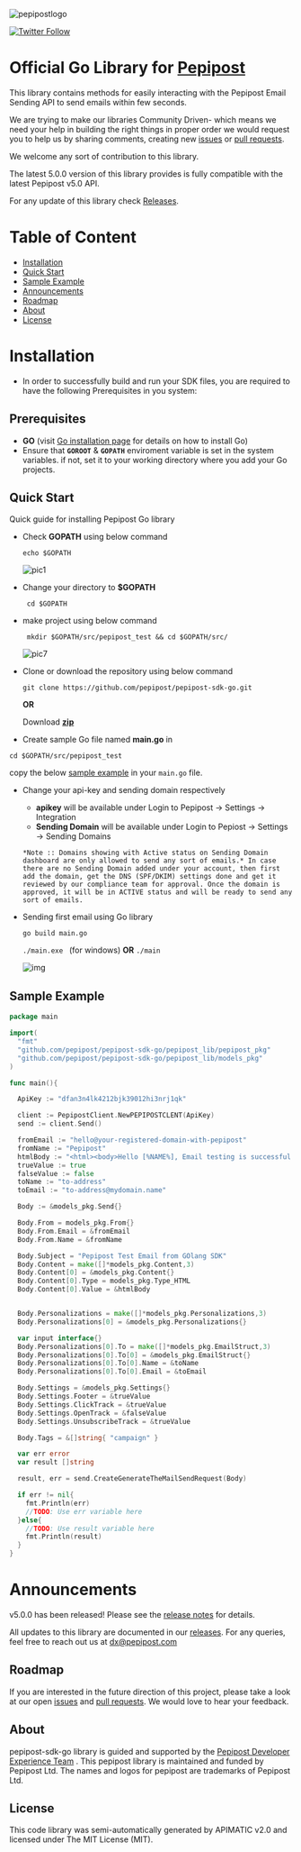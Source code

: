 ![pepipostlogo](https://pepipost.com/wp-content/uploads/2017/07/P_LOGO.png)

[![Twitter Follow](https://img.shields.io/twitter/follow/pepi_post.svg?style=social&label=Follow)](https://twitter.com/pepi_post)

# Official Go Library for [Pepipost](http://www.pepipost.com/?utm_campaign=GitHubSDK&utm_medium=GithubSDK&utm_source=GithubSDK)

This library contains methods for easily interacting with the Pepipost Email Sending API to send emails within few seconds.

We are trying to make our libraries Community Driven- which means we need your help in building the right things in proper order we would request you to help us by sharing comments, creating new [issues](https://github.com/pepipost/pepipost-sdk-go/issues) or [pull requests](https://github.com/pepipost/pepipost-sdk-go/pulls).

We welcome any sort of contribution to this library.

The latest 5.0.0 version of this library provides is fully compatible with the latest Pepipost v5.0 API.

For any update of this library check [Releases](https://github.com/pepipost/pepipost-sdk-go/releases).

# Table of Content
  
* [Installation](#installation)
* [Quick Start](#quick-start)
* [Sample Example](#example)
* [Announcements](#announcements)
* [Roadmap](#roadmap)
* [About](#about)
* [License](#license)

<a name="installation"></a>
# Installation

* In order to successfully build and run your SDK files, you are required to have the following Prerequisites in you system:

<a name="prereq"></a>
## Prerequisites

* **GO** (visit [Go installation page](https://golang.org/doc/install) for details on how to install Go)
* Ensure that **```GOROOT```** & **```GOPATH```** enviroment variable is set in the system variables. if not, set it to your working directory where you add your Go projects.

<a name='quick-start'></a>
## Quick Start

Quick guide for installing Pepipost Go library 

* Check **GOPATH** using below command

  ``` echo $GOPATH ```
  
  ![pic1](http://app1.falconide.com/integration_imgs/goimg/capture(24).png)

* Change your directory to **$GOPATH** 
  
  ``` cd $GOPATH```

* make project using below command 

  ```  mkdir $GOPATH/src/pepipost_test && cd $GOPATH/src/ ```
  
  ![pic7](http://app1.falconide.com/integration_imgs/goimg/capture(28).png)

* Clone or download the repository using below command

  ``` git clone https://github.com/pepipost/pepipost-sdk-go.git ```
  
  **OR**
  
  Download **[zip](https://github.com/pepipost/pepipost-sdk-go/archive/master.zip)**


* Create sample Go file named **main.go** in 

``` cd $GOPATH/src/pepipost_test ```

  copy the below [sample example](#example) in your ```main.go``` file.
  
* Change your api-key and sending domain respectively

    * **apikey** will be available under Login to Pepipost -> Settings -> Integration  
    * **Sending Domain** will be available under Login to Pepiost -> Settings -> Sending Domains 
  
    ```
  *Note :: Domains showing with Active status on Sending Domain dashboard are only allowed to send any sort of emails.* In case there are no Sending Domain added under your account, then first add the domain, get the DNS (SPF/DKIM) settings done and get it reviewed by our compliance team for approval. Once the domain is approved, it will be in ACTIVE status and will be ready to send any sort of emails. 
    ```
* Sending first email using Go library

  ```go build main.go```
  
  ```./main.exe ``` (for windows) **OR** ```./main```
  
  ![img](http://app1.falconide.com/integration_imgs/goimg/capture(30).png)
 

<a name='example'></a>
## Sample Example  

```Go
package main

import(
  "fmt"
  "github.com/pepipost/pepipost-sdk-go/pepipost_lib/pepipost_pkg"
  "github.com/pepipost/pepipost-sdk-go/pepipost_lib/models_pkg"
)

func main(){

  ApiKey := "dfan3n4lk4212bjk39012hi3nrj1qk"

  client := PepipostClient.NewPEPIPOSTCLENT(ApiKey)
  send := client.Send()

  fromEmail := "hello@your-registered-domain-with-pepipost"
  fromName := "Pepipost"
  htmlBody := "<html><body>Hello [%NAME%], Email testing is successful. <br> Hope you enjoyed this integration. <br></html>"
  trueValue := true
  falseValue := false
  toName := "to-address"
  toEmail := "to-address@mydomain.name"

  Body := &models_pkg.Send{}

  Body.From = models_pkg.From{}
  Body.From.Email = &fromEmail
  Body.From.Name = &fromName

  Body.Subject = "Pepipost Test Email from GOlang SDK"
  Body.Content = make([]*models_pkg.Content,3)
  Body.Content[0] = &models_pkg.Content{}
  Body.Content[0].Type = models_pkg.Type_HTML
  Body.Content[0].Value = &htmlBody


  Body.Personalizations = make([]*models_pkg.Personalizations,3)
  Body.Personalizations[0] = &models_pkg.Personalizations{}

  var input interface{}
  Body.Personalizations[0].To = make([]*models_pkg.EmailStruct,3)
  Body.Personalizations[0].To[0] = &models_pkg.EmailStruct{}
  Body.Personalizations[0].To[0].Name = &toName
  Body.Personalizations[0].To[0].Email = &toEmail

  Body.Settings = &models_pkg.Settings{}
  Body.Settings.Footer = &trueValue
  Body.Settings.ClickTrack = &trueValue
  Body.Settings.OpenTrack = &falseValue
  Body.Settings.UnsubscribeTrack = &trueValue

  Body.Tags = &[]string{ "campaign" }

  var err error
  var result []string

  result, err = send.CreateGenerateTheMailSendRequest(Body)

  if err != nil{
    fmt.Println(err)
    //TODO: Use err variable here
  }else{
    //TODO: Use result variable here
    fmt.Println(result)
  }
}

```

<a name="announcements"></a>
# Announcements

v5.0.0 has been released! Please see the [release notes](https://github.com/pepipost/pepipost-sdk-go/releases/) for details.

All updates to this library are documented in our [releases](https://github.com/pepipost/pepipost-sdk-go/releases). For any queries, feel free to reach out us at dx@pepipost.com

<a name="roadmap"></a>
## Roadmap

If you are interested in the future direction of this project, please take a look at our open [issues](https://github.com/pepipost/pepipost-sdk-go/issues) and [pull requests](https://github.com/pepipost/pepipost-sdk-go/pulls). We would love to hear your feedback.

<a name="about"></a>
## About
pepipost-sdk-go library is guided and supported by the [Pepipost Developer Experience Team](https://github.com/orgs/pepipost/teams/pepis/members) .
This pepipost library is maintained and funded by Pepipost Ltd. The names and logos for pepipost are trademarks of Pepipost Ltd.

<a name="license"></a>
## License
This code library was semi-automatically generated by APIMATIC v2.0 and licensed under The MIT License (MIT).



